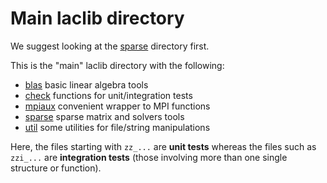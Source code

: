# Main laclib directory

We suggest looking at the [sparse](https://github.com/cpmech/laclib/tree/main/src/sparse) directory first.

This is the "main" laclib directory with the following:

- [blas](https://github.com/cpmech/laclib/tree/main/src/blas) basic linear algebra tools
- [check](https://github.com/cpmech/laclib/tree/main/src/check) functions for unit/integration tests
- [mpiaux](https://github.com/cpmech/laclib/tree/main/src/mpiaux) convenient wrapper to MPI functions
- [sparse](https://github.com/cpmech/laclib/tree/main/src/sparse) sparse matrix and solvers tools
- [util](https://github.com/cpmech/laclib/tree/main/src/util) some utilities for file/string manipulations

Here, the files starting with `zz_...` are **unit tests** whereas the files such as `zzi_...` are **integration tests** (those involving more than one single structure or function).
